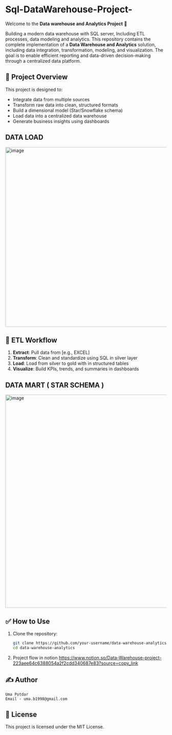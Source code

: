 # Sql-DataWarehouse-Project-
Welcome to the **Data warehouse and Analytics Project** 🚀


Building a modern data warehouse with SQL server, Including ETL processes, data modeling and analytics.
This repository contains the complete implementation of a **Data Warehouse and Analytics** solution, including data integration, transformation, 
modeling, and visualization. The goal is to enable efficient reporting and data-driven decision-making through a centralized data platform.

## 🚀 Project Overview

This project is designed to:
- Integrate data from multiple sources
- Transform raw data into clean, structured formats
- Build a dimensional model (Star/Snowflake schema)
- Load data into a centralized data warehouse
- Generate business insights using dashboards

## DATA LOAD 
<img width="1242" height="560" alt="image" src="https://github.com/user-attachments/assets/ec2c5fd9-19c2-42f1-8ad9-05189e4dcef0" />



## 🔄 ETL Workflow

1. **Extract**: Pull data from [e.g., EXCEL]
2. **Transform**: Clean and standardize using SQL in silver layer
3. **Load**: Load from silver to gold with in structured tables
4. **Visualize**: Build KPIs, trends, and summaries in dashboards

## DATA MART ( STAR SCHEMA ) 
<img width="1158" height="664" alt="image" src="https://github.com/user-attachments/assets/1722ec7d-7071-49b4-a6da-c3aaf1aa03d1" />

## ✅ How to Use

1. Clone the repository:
   ```bash
   git clone https://github.com/your-username/data-warehouse-analytics.git
   cd data-warehouse-analytics
2. Project flow in notion
   https://www.notion.so/Data-Warehouse-project-223aee64c6388054a2f2cdd340687e83?source=copy_link


## ✍️ Author
    Uma Potdar 
    Email - uma.b1998@gmail.com

## 📄 License
This project is licensed under the MIT License.



